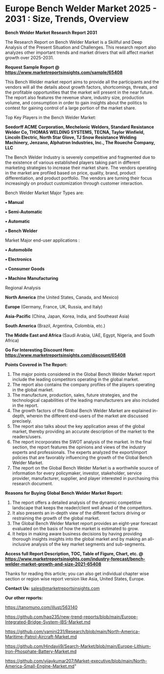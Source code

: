 # Europe Bench Welder Market 2025 - 2031 : Size, Trends, Overview

<strong>Bench Welder Market Research Report 2031</strong>

The Research Report on Bench Welder Market is a Skillful and Deep Analysis of the Present Situation and Challenges. This research report also analyzes other important trends and market drivers that will affect market growth over 2025-2031.

<strong>Request Sample Report @ <a href=https://www.marketreportsinsights.com/sample/65408>https://www.marketreportsinsights.com/sample/65408</a></strong>

This Bench Welder market report aims to provide all the participants and the vendors will all the details about growth factors, shortcomings, threats, and the profitable opportunities that the market will present in the near future. The report also features the revenue share, industry size, production volume, and consumption in order to gain insights about the politics to contest for gaining control of a large portion of the market share.

Top Key Players in the Bench Welder Market:

<strong>Seedorff ACME Corporation, Mechelonic Welders, Standard Resistance Welder Co, THOMAS WELDING SYSTEMS, TECNA, Taylor Winfield, Lincoln Electric, North Star Glove, TJ Snow Resistance Welding Machinery, Jenzano, Alphatron Industries, Inc., The Roueche Company, LLC</strong>

The Bench Welder Industry is severely competitive and fragmented due to the existence of various established players taking part in different marketing strategies to increase their market share. The vendors operating in the market are profiled based on price, quality, brand, product differentiation, and product portfolio. The vendors are turning their focus increasingly on product customization through customer interaction.

Bench Welder Market Major Types are:

<strong>• Manual

• Semi-Automatic

• Automatic

• Bench Welder</strong>

Market Major end-user applications :

<strong>• Automobile

• Electronics

• Consumer Goods

• Machine Manufacturing</strong>

Regional Analysis

</u><strong><b>North America</b></strong> (the United States, Canada, and Mexico)

<strong><b>Europe </b></strong>(Germany, France, UK, Russia, and Italy)

<strong><b>Asia-Pacific</b></strong> (China, Japan, Korea, India, and Southeast Asia)

<strong><b>South America</b></strong> (Brazil, Argentina, Colombia, etc.)

<strong><b>The Middle East and Africa</b></strong> (Saudi Arabia, UAE, Egypt, Nigeria, and South Africa)

<strong>Go For Interesting Discount Here: <a href=https://www.marketreportsinsights.com/discount/65408>https://www.marketreportsinsights.com/discount/65408</a></strong>

<strong>Points Covered in The Report:</strong>
<ol>
  <li>The major points considered in the Global Bench Welder Market report include the leading competitors operating in the global market.</li>
  <li>The report also contains the company profiles of the players operating in the global market.</li>
  <li>The manufacture, production, sales, future strategies, and the technological capabilities of the leading manufacturers are also included in the report.</li>
  <li>The growth factors of the Global Bench Welder Market are explained in-depth, wherein the different end-users of the market are discussed precisely.</li>
  <li>The report also talks about the key application areas of the global market, thereby providing an accurate description of the market to the readers/users.</li>
  <li>The report incorporates the SWOT analysis of the market. In the final section, the report features the opinions and views of the industry experts and professionals. The experts analyzed the export/import policies that are favorably influencing the growth of the Global Bench Welder Market.</li>
  <li>The report on the Global Bench Welder Market is a worthwhile source of information for every policymaker, investor, stakeholder, service provider, manufacturer, supplier, and player interested in purchasing this research document.</li>
</ol>
<strong>Reasons for Buying Global Bench Welder Market Report:</strong>

<ol>
  <li>The report offers a detailed analysis of the dynamic competitive landscape that keeps the reader/client well ahead of the competitors.</li>
  <li>It also presents an in-depth view of the different factors driving or restraining the growth of the global market.</li>
  <li>The Global Bench Welder Market report provides an eight-year forecast evaluated on the basis of how the market is estimated to grow.</li>
  <li>It helps in making aware business decisions by having providing thorough insights insights into the global market and by making an all-inclusive analysis of the key market segments and sub-segments.</li>
</ol>
<strong>Access full Report Description, TOC, Table of Figure, Chart, etc. @ <a href=https://www.marketreportsinsights.com/industry-forecast/bench-welder-market-growth-and-size-2021-65408>https://www.marketreportsinsights.com/industry-forecast/bench-welder-market-growth-and-size-2021-65408</a></strong>


Thanks for reading this article; you can also get individual chapter wise section or region wise report version like Asia, United States, Europe.

<strong>Contact Us:</strong>
sales@marketreportsinsights.com

<strong>Our other reports:</strong>

<a href=https://tanomuno.com/illust/563140>https://tanomuno.com/illust/563140</a>

<a href=https://github.com/haq235/new-trend-reports/blob/main/Europe-Integrated-Bridge-System-IBS-Market.md>https://github.com/haq235/new-trend-reports/blob/main/Europe-Integrated-Bridge-System-IBS-Market.md</a>

<a href=https://github.com/yamini231/Research/blob/main/North-America-Maritime-Patrol-Aircraft-Market.md>https://github.com/yamini231/Research/blob/main/North-America-Maritime-Patrol-Aircraft-Market.md</a>

<a href=https://github.com/Hindavii9/Search-Market/blob/main/Europe-Lithium-Iron-Phosphate-Battery-Market.md>https://github.com/Hindavii9/Search-Market/blob/main/Europe-Lithium-Iron-Phosphate-Battery-Market.md</a>

<a href=https://github.com/vijaykumar207/Market-executive/blob/main/North-America-Small-Engine-Market.md>https://github.com/vijaykumar207/Market-executive/blob/main/North-America-Small-Engine-Market.md</a>"
